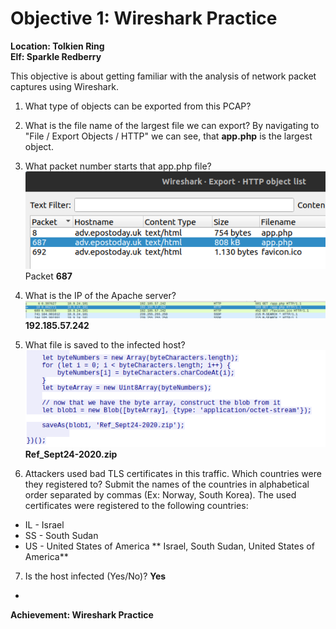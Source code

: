 
# Objective 1: Wireshark Practice
**Location: Tolkien Ring**  
**Elf: Sparkle Redberry**

This objective is about getting familiar with the analysis of network packet captures using Wireshark.

1. What type of objects can be exported from this PCAP?
2. What is the file name of the largest file we can export?
By navigating to "File / Export Objects / HTTP" we can see, that **app.php** is the largest object.
3. What packet number starts that app.php file?
![Screenshot from Wireshark](https://github.com/joergschwarzwaelder/hhc2022/blob/main/Objective-2/objective%202-3.png)
Packet **687**

4. What is the IP of the Apache server?
![Screenshot from Wireshark](https://github.com/joergschwarzwaelder/hhc2022/blob/main/Objective-2/objective%202-4.png)
**192.185.57.242**

5. What file is saved to the infected host?
![Screenshot from Wireshark](https://github.com/joergschwarzwaelder/hhc2022/blob/main/Objective-2/objective%202-5.png)
**Ref_Sept24-2020.zip**

6. Attackers used bad TLS certificates in this traffic. Which countries were they registered to? Submit the names of the countries in alphabetical order separated by commas (Ex: Norway, South Korea).
The used certificates were registered to the following countries:
 - IL - Israel
 - SS - South Sudan
 - US - United States of America
** Israel, South Sudan, United States of America**

7. Is the host infected (Yes/No)?
**Yes**
 - 

**Achievement: Wireshark Practice**
